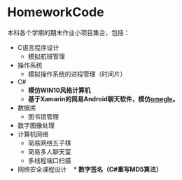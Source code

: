# HomeworkCode

本科各个学期的期末作业小项目集合，包括：
* C语言程序设计
    * 模拟航班管理
* 操作系统
    * 模拟操作系统的进程管理（时间片）
* C#
    * **模仿WIN10风格计算机**
    * **基于Xamarin的简易Android聊天软件，模仿[omegle](http://www.omegle.com/)。**
* 数据库
    * 图书馆管理
* 数字图像处理
* 计算机网络
    * 简易网络五子棋
    * 简易多人聊天室
    * 多线程端口扫描
* 网络安全课程设计
    * **数字签名（C#重写MD5算法）**
